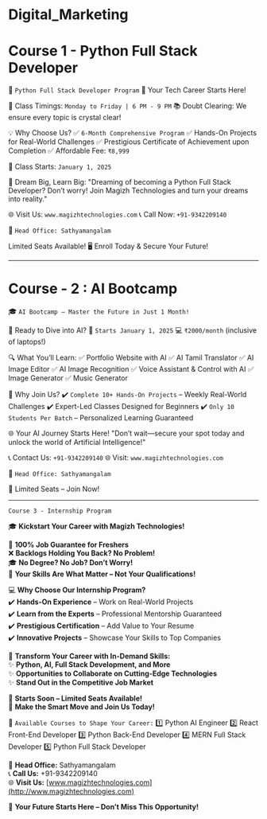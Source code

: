 # Digital_Marketing

# Course 1 - Python Full Stack Developer


🎯 `Python Full Stack Developer Program`
🚀 Your Tech Career Starts Here!

🔹 Class Timings: `Monday to Friday | 6 PM - 9 PM`
📚 Doubt Clearing: We ensure every topic is crystal clear!

💡 Why Choose Us?
✅ `6-Month Comprehensive Program`
✅ Hands-On Projects for Real-World Challenges
✅ Prestigious Certificate of Achievement upon Completion
✅ Affordable Fee: `₹8,999`

🎉 Class Starts: `January 1, 2025`

🌟 Dream Big, Learn Big:
"Dreaming of becoming a Python Full Stack Developer?
Don’t worry! Join Magizh Technologies and turn your dreams into reality."

🌐 Visit Us: `www.magizhtechnologies.com`
📞 Call Now: `+91-9342209140`



📍 `Head Office: Sathyamangalam`




Limited Seats Available!
🖥️ Enroll Today & Secure Your Future!




-----------------------------------------------------------------------------------------------


# Course - 2 : AI Bootcamp


🎓 `AI Bootcamp – Master the Future in Just 1 Month!`

🌟 Ready to Dive into AI?
📅 `Starts January 1, 2025`
💻 `₹2000/month` (inclusive of laptops!)

🔍 What You’ll Learn:
✅ Portfolio Website with AI
✅ AI Tamil Translator
✅ AI Image Editor
✅ AI Image Recognition
✅ Voice Assistant & Control with AI
✅ Image Generator
✅ Music Generator

🚀 Why Join Us?
✔️ `Complete 10+ Hands-On Projects` – Weekly Real-World Challenges
✔️ Expert-Led Classes Designed for Beginners
✔️ `Only 10 Students Per Batch` – Personalized Learning Guaranteed

🌐 Your AI Journey Starts Here!
"Don’t wait—secure your spot today and unlock the world of Artificial Intelligence!"

📞 Contact Us: `+91-9342209140`
🌐 Visit: `www.magizhtechnologies.com`




📍 `Head Office: Sathyamangalam`



🎉 Limited Seats – Join Now!





-----------------------------------------------------------------------------------------------

`Course 3 - Internship Program`

🎓 **Kickstart Your Career with Magizh Technologies!**  

💼 **100% Job Guarantee for Freshers**  
❌ **Backlogs Holding You Back? No Problem!**  
🎓 **No Degree? No Job? Don’t Worry!**  
🌟 **Your Skills Are What Matter – Not Your Qualifications!**  

💻 **Why Choose Our Internship Program?**  
✔️ **Hands-On Experience** – Work on Real-World Projects  
✔️ **Learn from the Experts** – Professional Mentorship Guaranteed  
✔️ **Prestigious Certification** – Add Value to Your Resume  
✔️ **Innovative Projects** – Showcase Your Skills to Top Companies  

🚀 **Transform Your Career with In-Demand Skills:**  
✨ **Python, AI, Full Stack Development, and More**  
✨ **Opportunities to Collaborate on Cutting-Edge Technologies**  
✨ **Stand Out in the Competitive Job Market**  

📅 **Starts Soon – Limited Seats Available!**  
🎯 **Make the Smart Move and Join Us Today!**  



🚀 `Available Courses to Shape Your Career:`
1️⃣ Python AI Engineer
2️⃣ React Front-End Developer
3️⃣ Python Back-End Developer
4️⃣ MERN Full Stack Developer
5️⃣ Python Full Stack Developer


📍 **Head Office:** Sathyamangalam  
📞 **Call Us:** +91-9342209140  
🌐 **Visit Us:** [www.magizhtechnologies.com](http://www.magizhtechnologies.com)  

🎉 **Your Future Starts Here – Don’t Miss This Opportunity!**  





